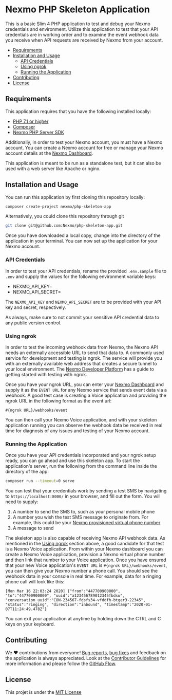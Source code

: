 # Nexmo PHP Skeleton Application

This is a basic Slim 4 PHP application to test and debug your Nexmo credentials and environment. Utilize this application to test that your API credentials are in working order and to examine the event webhook data you receive when API requests are received by Nexmo from your account.

* [Requirements](#requirements)
* [Installation and Usage](#installation-and-usage)
  * [API Credentials](#api-credentials)
  * [Using ngrok](#using-ngrok)
  * [Running the Application](#running-the-application)
* [Contributing](#contributing)
* [License](#license)

## Requirements

This application requires that you have the following installed locally:

* [PHP 7.1 or higher](https://www.php.net/)
* [Composer](https://getcomposer.org/)
* [Nexmo PHP Server SDK](https://packagist.org/packages/nexmo/client)

Additionally, in order to test your Nexmo account, you must have a Nexmo account. You can create a Nexmo account for free or manage your Nexmo account details at the [Nexmo Dashboard](https://dashboard.nexmo.com).

This application is meant to be run as a standalone test, but it can also be used with a web server like Apache or nginx.

## Installation and Usage

You can run this application by first cloning this repository locally:

```bash
composer create-project nexmo/php-skeleton-app
```

Alternatively, you could clone this repository through git

```bash
git clone git@github.com:Nexmo/php-skeleton-app.git
```

Once you have downloaded a local copy, change into the directory of the application in your terminal. You can now set up the application for your Nexmo account.

### API Credentials

In order to test your API credentials, rename the provided `.env.sample` file to `.env` and supply the values for the following environment variable keys:

* NEXMO_API_KEY=
* NEXMO_API_SECRET=

The `NEXMO_API_KEY` and `NEXMO_API_SECRET` are to be provided with your API key and secret, respectively. 

As always, make sure to not commit your sensitive API credential data to any public version control. 

### Using ngrok

In order to test the incoming webhook data from Nexmo, the Nexmo API needs an externally accessible URL to send that data to. A commonly used service for development and testing is ngrok. The service will provide you with an externally available web address that creates a secure tunnel to your local environment. The [Nexmo Developer Platform](https://developer.nexmo.com/concepts/guides/testing-with-ngrok) has a guide to getting started with testing with ngrok. 

Once you have your ngrok URL, you can enter your [Nexmo Dashboard](https://dashboard.nexmo.com) and supply it as the `EVENT URL` for any Nexmo service that sends event data via a webhook. A good test case is creating a Voice application and providing the ngrok URL in the following format as the event url: 

`#{ngrok URL}/webhooks/event`

You can then call your Nexmo Voice application, and with your skeleton application running you can observe the webhook data be received in real time for diagnosis of any issues and testing of your Nexmo account.

### Running the Application

Once you have your API credentials incorporated and your ngrok setup ready, you can go ahead and use this skeleton app. To start the application's server, run the following from the command line inside the directory of the app:

```bash
composer run --timeout=0 serve
```

You can test that your credentials work by sending a test SMS by navigating to `https://localhost:8000/` in your browser, and fill out the form. You will need to supply:

1. A number to send the SMS to, such as your personal mobile phone
2. A number you wish the test SMS message to originate from. For example, this could be your [Nexmo provisioned virtual phone number](https://developer.nexmo.com/numbers/overview)
3. A message to send

The skeleton app is also capable of receiving Nexmo API webhook data. As mentioned in the [Using ngrok](#using-ngrok) section above, a good candidate for that test is a Nexmo Voice application. From within your Nexmo dashboard you can create a Nexmo Voice application, provision a Nexmo virtual phone number and then link that number to your Voice application. Once you have ensured that your new Voice application's `EVENT URL` is `#{ngrok URL}/webhooks/event`, you can then give your Nexmo number a phone call. You should see the webhook data in your console in real time. For example, data for a ringing phone call will look like this:

```
[Mon Mar 16 22:03:24 2020] {"from":"447700900000", "to":"447700900000", "uuid":"a123456789012345fbdsw", "conversation_uuid":"CON-234567-fdsfs34-vfddfh-btger3-22345", "status":"ringing", "direction":"inbound", "timestamp":"2020-01-07T11:24:49.478Z"}
```

You can exit your application at anytime by holding down the CTRL and C keys on your keyboard.

## Contributing

We ❤️ contributions from everyone! [Bug reports](https://github.com/Nexmo/php-skeleton-app/issues), [bug fixes](https://github.com/Nexmo/php-skeleton-app/pulls) and feedback on the application is always appreciated. Look at the [Contributor Guidelines](https://github.com/Nexmo/php-skeleton-app/blob/master/CONTRIBUTING.md) for more information and please follow the [GitHub Flow](https://guides.github.com/introduction/flow/index.html).

## License

This projet is under the [MIT License](LICENSE)
